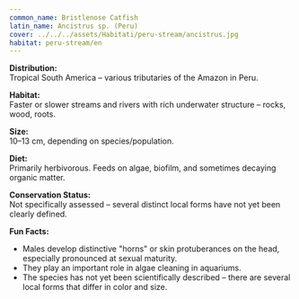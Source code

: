```yaml
---
common_name: Bristlenose Catfish
latin_name: Ancistrus sp. (Peru)
cover: ../../../assets/Habitati/peru-stream/ancistrus.jpg
habitat: peru-stream/en
---
```

**Distribution:**  
Tropical South America – various tributaries of the Amazon in Peru.

**Habitat:**  
Faster or slower streams and rivers with rich underwater structure – rocks, wood, roots.

**Size:**  
10–13 cm, depending on species/population.

**Diet:**  
Primarily herbivorous. Feeds on algae, biofilm, and sometimes decaying organic matter.

**Conservation Status:**  
Not specifically assessed – several distinct local forms have not yet been clearly defined.

**Fun Facts:**
- Males develop distinctive "horns" or skin protuberances on the head, especially pronounced at sexual maturity.
- They play an important role in algae cleaning in aquariums.
- The species has not yet been scientifically described – there are several local forms that differ in color and size.
